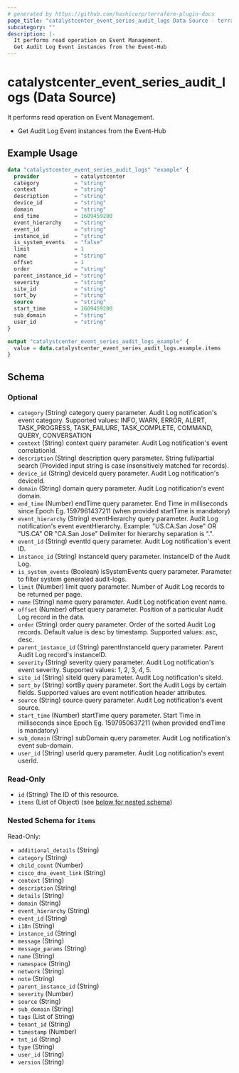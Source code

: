 ```yaml
---
# generated by https://github.com/hashicorp/terraform-plugin-docs
page_title: "catalystcenter_event_series_audit_logs Data Source - terraform-provider-catalystcenter"
subcategory: ""
description: |-
  It performs read operation on Event Management.
  Get Audit Log Event instances from the Event-Hub
---
```


# catalystcenter_event_series_audit_logs (Data Source)

It performs read operation on Event Management.

- Get Audit Log Event instances from the Event-Hub

## Example Usage

```terraform
data "catalystcenter_event_series_audit_logs" "example" {
  provider           = catalystcenter
  category           = "string"
  context            = "string"
  description        = "string"
  device_id          = "string"
  domain             = "string"
  end_time           = 1609459200
  event_hierarchy    = "string"
  event_id           = "string"
  instance_id        = "string"
  is_system_events   = "false"
  limit              = 1
  name               = "string"
  offset             = 1
  order              = "string"
  parent_instance_id = "string"
  severity           = "string"
  site_id            = "string"
  sort_by            = "string"
  source             = "string"
  start_time         = 1609459200
  sub_domain         = "string"
  user_id            = "string"
}

output "catalystcenter_event_series_audit_logs_example" {
  value = data.catalystcenter_event_series_audit_logs.example.items
}
```

<!-- schema generated by tfplugindocs -->
## Schema

### Optional

- `category` (String) category query parameter. Audit Log notification's event category. Supported values: INFO, WARN, ERROR, ALERT, TASK_PROGRESS, TASK_FAILURE, TASK_COMPLETE, COMMAND, QUERY, CONVERSATION
- `context` (String) context query parameter. Audit Log notification's event correlationId.
- `description` (String) description query parameter. String full/partial search (Provided input string is case insensitively matched for records).
- `device_id` (String) deviceId query parameter. Audit Log notification's deviceId.
- `domain` (String) domain query parameter. Audit Log notification's event domain.
- `end_time` (Number) endTime query parameter. End Time in milliseconds since Epoch Eg. 1597961437211 (when provided startTime is mandatory)
- `event_hierarchy` (String) eventHierarchy query parameter. Audit Log notification's event eventHierarchy. Example: "US.CA.San Jose" OR "US.CA" OR "CA.San Jose" Delimiter for hierarchy separation is ".".
- `event_id` (String) eventId query parameter. Audit Log notification's event ID.
- `instance_id` (String) instanceId query parameter. InstanceID of the Audit Log.
- `is_system_events` (Boolean) isSystemEvents query parameter. Parameter to filter system generated audit-logs.
- `limit` (Number) limit query parameter. Number of Audit Log records to be returned per page.
- `name` (String) name query parameter. Audit Log notification event name.
- `offset` (Number) offset query parameter. Position of a particular Audit Log record in the data.
- `order` (String) order query parameter. Order of the sorted Audit Log records. Default value is desc by timestamp. Supported values: asc, desc.
- `parent_instance_id` (String) parentInstanceId query parameter. Parent Audit Log record's instanceID.
- `severity` (String) severity query parameter. Audit Log notification's event severity. Supported values: 1, 2, 3, 4, 5.
- `site_id` (String) siteId query parameter. Audit Log notification's siteId.
- `sort_by` (String) sortBy query parameter. Sort the Audit Logs by certain fields. Supported values are event notification header attributes.
- `source` (String) source query parameter. Audit Log notification's event source.
- `start_time` (Number) startTime query parameter. Start Time in milliseconds since Epoch Eg. 1597950637211 (when provided endTime is mandatory)
- `sub_domain` (String) subDomain query parameter. Audit Log notification's event sub-domain.
- `user_id` (String) userId query parameter. Audit Log notification's event userId.

### Read-Only

- `id` (String) The ID of this resource.
- `items` (List of Object) (see [below for nested schema](#nestedatt--items))

<a id="nestedatt--items"></a>
### Nested Schema for `items`

Read-Only:

- `additional_details` (String)
- `category` (String)
- `child_count` (Number)
- `cisco_dna_event_link` (String)
- `context` (String)
- `description` (String)
- `details` (String)
- `domain` (String)
- `event_hierarchy` (String)
- `event_id` (String)
- `i18n` (String)
- `instance_id` (String)
- `message` (String)
- `message_params` (String)
- `name` (String)
- `namespace` (String)
- `network` (String)
- `note` (String)
- `parent_instance_id` (String)
- `severity` (Number)
- `source` (String)
- `sub_domain` (String)
- `tags` (List of String)
- `tenant_id` (String)
- `timestamp` (Number)
- `tnt_id` (String)
- `type` (String)
- `user_id` (String)
- `version` (String)
